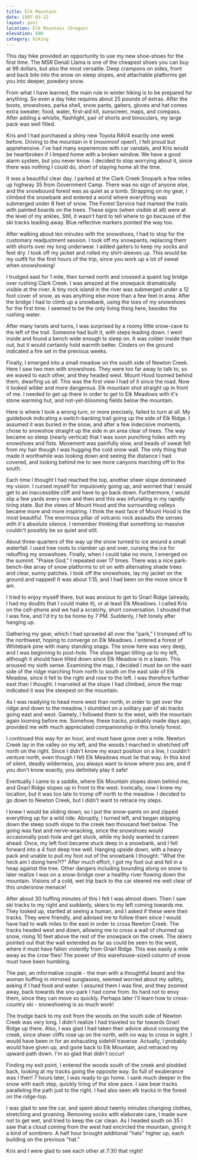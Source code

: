 ```yaml
---
title: Elk Mountain
date: 1997-03-22
layout: post
location: Elk Mountain (Oregon)
elevation: 600
category: hiking
---
```


This day hike provided an opportunity to use my new shoe-shoes for the
first time. The MSR Denali Llama is one of the cheapest shoes you can
buy at 99 dollars, but also the most versatile. Deep crampons on
sides, front and back bite into the snow on steep slopes, and
attachable platforms get you into deeper, powdery snow.

From what I have learned, the main rule in winter hiking is to be
prepared for anything. So even a day hike requires about 25 pounds of
extras. After the boots, snowshoes, parka shell, snow pants, gaiters,
gloves and hat comes extra sweater, food, water, first-aid kit,
sunscreen, maps, and compass. After adding a whistle, flashlight, pair
of shorts and binoculars, my large pack was well filled.

Kris and I had purchased a shiny new Toyota RAV4 exactly one week
before. Driving to the mountain in it (moonroof open!), I felt proud
but apprehensive. I've had many experiences with car vandals, and Kris
would be heartbroken if I limped home with a broken window. We have a
good alarm system, but you never know. I decided to stop worrying
about it, since there was nothing I could do, short of staying home
all the time.

It was a beautiful clear day. I parked at the Clark Creek Snopark a
few miles up highway 35 from Government Camp. There was no sign of
anyone else, and the snowbound forest was as quiet as a
tomb. Strapping on my gear, I climbed the snowbank and entered a world
where everything was submerged under 8 feet of snow. The Forest
Service had marked the trails with painted boards on the trees. These
signs (when visible at all) were at the level of my ankles. Still, it
wasn't hard to tell where to go because of the ski tracks leading
away. Blue reflective markers pointed the way too.

After walking about ten minutes with the snowshoes, I had to stop for
the customary readjustment session. I took off my snowpants, replacing
them with shorts over my long underwear. I added gaiters to keep my
socks and feet dry. I took off my jacket and rolled my shirt-sleeves
up. This would be my outfit for the first hours of the trip, since you
work up a lot of sweat when snowshoeing!

I trudged east for 1 mile, then turned north and crossed a quaint log
bridge over rushing Clark Creek. I was amazed at the snowpack
dramatically visible at the river. A tiny rock island in the river was
submerged under a 12 foot cover of snow, as was anything else more
than a few feet in area. After the bridge I had to climb up a
snowbank, using the toes of my snowshoes for the first time. I seemed
to be the only living thing here, besides the rushing water.

After many twists and turns, I was surprised by a roomy little
snow-cave to the left of the trail. Someone had built it, with steps
leading down. I went inside and found a bench wide enough to sleep
on. It was colder inside than out, but it would certainly hold warmth
better. Cinders on the ground indicated a fire set in the previous
weeks.

Finally, I emerged into a small meadow on the south side of Newton
Creek. Here I saw two men with snowshoes. They were too far away to
talk to, so we waved to each other, and they headed west. Mount Hood
loomed behind them, dwarfing us all. This was the first view I had of
it since the road. Now it looked wilder and more dangerous. Elk
mountain shot straight up in front of me. I needed to get up there in
order to get to Elk Meadows with it's stone warming hut, and
not-yet-blooming fields below the mountain.

Here is where I took a wrong turn, or more precisely, failed to turn
at all. My guidebook indicating a switch-backing trail going up the
side of Elk Ridge. I assumed it was buried in the snow, and after a
few indecisive moments, chose to snowshoe straight up the side in an
area clear of trees. The way became so steep (nearly vertical) that I
was soon punching holes with my snowshoes and fists. Movement was
painfully slow, and beads of sweat fell from my hair though I was
hugging the cold snow wall. The only thing that made it worthwhile was
looking down and seeing the distance I had covered, and looking behind
me to see more canyons marching off to the south.

Each time I thought I had reached the top, another sheer slope
dominated my vision. I cursed myself for impulsively going up, and
worried that I would get to an inaccessible cliff and have to go back
down. Furthermore, I would slip a few yards every now and then and
this was infuriating in my rapidly tiring state. But the views of
Mount Hood and the surrounding valleys became more and more
inspiring. I think the east face of Mount Hood is the most
beautiful. The enormous pillar of volcanic rock assaults the senses
with it's absolute silence. I remember thinking that something so
massive couldn't possibly be so quiet and still.

About three-quarters of the way up the snow turned to ice around a
small waterfall. I used tree roots to clamber up and over, cursing the
ice for rebuffing my snowshoes.  Finally, when I could take no more, I
emerged on the summit. "Praise God," I repeated over 17 times. There
was a nice park-bench-like array of snow platforms to sit on with
alternating shade trees and clear, sunny patches. I took off the
snowshoes, lay my jacket on the ground and napped! It was about 1:15,
and I had been on the move since 9 am.


I tried to enjoy myself there, but was anxious to get to Gnarl Ridge
(already, I had my doubts that I could make it), or at least Elk
Meadows. I called Kris on the cell-phone and we had a scratchy, short
conversation. I shouted that I was fine, and I'd try to be home by 7
PM. Suddenly, I felt lonely after hanging up.

Gathering my gear, which I had sprawled all over the "park," I tromped
off to the northwest, hoping to converge on Elk Meadows. I entered a
forest of Whitebark pine with many standing snags. The snow here was
very deep, and I was beginning to post-hole.  The slope began tilting
up to my left, although it should have tilted down since Elk Meadow is
in a basin. This aroused my sixth sense. Examining the map, I decided
I must be on the east side of the ridge marching from north to south
on the east side of Elk Meadow, since it fell to the right and rose to
the left. I was therefore further east than I thought. I marveled at
the slope I had climbed, since the map indicated it was the steepest
on the mountain.

As I was readying to head more west than north, in order to get over
the ridge and down to the meadow, I stumbled on a solitary pair of ski
tracks going east and west. Gamely, I followed them to the west, with
the mountain again looming before me. Somehow, these tracks, probably
made days ago, provided me with much appreciated companionship in this
lonely forest.

I continued this way for an hour, and must have gone over a
mile. Newton Creek lay in the valley on my left, and the woods I
marched in stretched off north on the right. Since I didn't know my
exact position on a line, I couldn't venture north, even though I felt
Elk Meadows must lie that way. In this kind of silent, deadly
wilderness, you always want to know where you are, and if you don't
know exactly, you definitely play it safe!

Eventually I came to a saddle, where Elk Mountain slopes down behind
me, and Gnarl Ridge slopes up in front to the west. Ironically, now I
knew my location, but it was too late to tromp off north to the
meadow. I decided to go down to Newton Creek, but I didn't want to
retrace my steps.

I knew I would be sliding down, so I put the snow-pants on and zipped
everything up for a wild ride. Abruptly, I turned left, and began
skipping down the steep south slope to the creek two thousand feet
below. The going was fast and nerve-wracking, since the snowshoes
would occasionally post-hole and get stuck, while my body wanted to
careen ahead. Once, my left foot became stuck deep in a snowbank, and
I fell forward into a 4 foot deep tree well. Hanging upside down, with
a heavy pack and unable to pull my foot out of the snowbank I thought:
"What the heck am I doing here?!?" After much effort, I got my foot
out and fell in a heap against the tree. Other dangers including
bounding along on snow to later realize I was on a snow-bridge over a
healthy river flowing down the mountain. Visions of a cold, wet trip
back to the car steered me well clear of this undersnow menace!

After about 30 huffing minutes of this I felt I was almost down. Then
I saw ski tracks to my right and suddenly, skiers to my left coming
towards me. They looked up, startled at seeing a human, and I asked if
these were their tracks. They were friendly, and advised me to follow
them since I would have had to walk miles to the east in order to
cross Newton Creek. The tracks headed west and down, allowing me to
cross a wall of churned up snow, rising 10 feet above the rest of the
snowpack on the creek. The skiers pointed out that the wall extended
as far as could be seen to the west, where it must have fallen
violently from Gnarl Ridge. This was easily a mile away as the crow
flies! The power of this warehouse-sized column of snow must have been
humbling.

The pair, an informative couple - the man with a thoughtful beard and
the woman huffing in mirrored sunglasses, seemed worried about my
safety, asking if I had food and water. I assured them I was fine, and
they zoomed away, back towards the sno-park I had come from.  Its hard
not to envy them, since they can move so quickly. Perhaps later I'll
learn how to cross-country ski - snowshoeing is so much work!

The trudge back to my exit from the woods on the south side of Newton
Creek was very long. I didn't realize I had traveled so far towards
Gnarl Ridge up there. Also, I was glad I had taken their advice about
crossing the creek, since sheer cliffs rose up on the north, with no
way to cross in sight. I would have been in for an exhausting sidehill
traverse. Actually, I probably would have given up, and gone back to
Elk Mountain, and retraced my upward path down. I'm so glad that
didn't occur!

Finding my exit point, I entered the woods south of the creek and
plodded back, looking at my tracks going the opposite way. So full of
exuberance was I then! 7 hours later, I was ready to go home. I sank
much deeper in the snow with each step, quickly tiring of the slow
pace. I saw bear tracks paralleling the path just to the right. I had
also seen elk tracks in the forest on the ridge-top.

I was glad to see the car, and spent about twenty minutes changing
clothes, stretching and groaning. Removing socks with elaborate care,
I made sure not to get wet, and tried to keep the car clean. As I
headed south on 35 I saw that a cloud coming from the west had
encircled the mountain, giving it a kind of sombrero. A half hour
brought additional "hats" higher up, each building on the previous
"hat."

Kris and I were glad to see each other at 7:30 that night!

